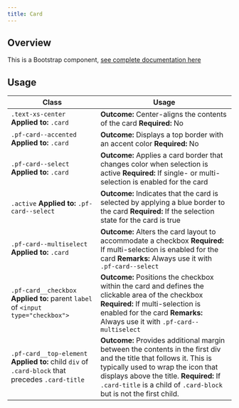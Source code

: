 ```yaml
---
title: Card
---
```

## Overview

This is a Bootstrap component, [see complete documentation here](http://v4-alpha.getbootstrap.com/components/card/)

## Usage

| Class | Usage |
| -- | -- |
| `.text-xs-center` **Applied to:** `.card` |  **Outcome:** Center-aligns the contents of the card   **Required:** No  |
| `.pf-card--accented` **Applied to:** `.card` |  **Outcome:** Displays a top border with an accent color  **Required:** No  |
| `.pf-card--select` **Applied to:** `.card` |  **Outcome:** Applies a card border that changes color when selection is active  **Required:** If single- or multi-selection is enabled for the card  |
| `.active` **Applied to:** `.pf-card--select` | **Outcome:** Indicates that the card is selected by applying a blue border to the card **Required:** If the selection state for the card is true |
| `.pf-card--multiselect` **Applied to:** `.card` |  **Outcome:** Alters the card layout to accommodate a checkbox  **Required:** If multi-selection is enabled for the card **Remarks:** Always use it with `.pf-card--select` |
| `.pf-card__checkbox` **Applied to:** parent `label` of `<input type="checkbox">` |  **Outcome:** Positions the checkbox within the card and defines the clickable area of the checkbox  **Required:** If multi-selection is enabled for the card **Remarks:** Always use it with `.pf-card--multiselect`  |
| `.pf-card__top-element` **Applied to:** child `div` of `.card-block` that precedes `.card-title` | **Outcome:** Provides additional margin between the contents in the first div and the title that follows it. This is typically used to wrap the icon that displays above the title. **Required:** If `.card-title` is a child of `.card-block` but is not the first child. |
